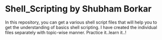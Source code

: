 # Shell_Scripting by Shubham Borkar
In this repository, you can get a various shell script files 
that will help you to get the understanding of basics shell scripting.
I have created the individual files separately with topic-wise manner.
Practice it..learn it..!
